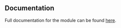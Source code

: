 ## Documentation

Full documentation for the module can be found [here](https://jonnycomes.github.io/look_and_say/docs/look_and_say.html).